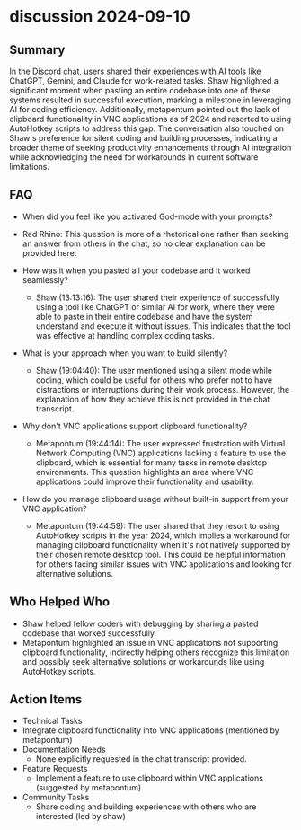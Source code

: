 # discussion 2024-09-10

## Summary

In the Discord chat, users shared their experiences with AI tools like ChatGPT, Gemini, and Claude for work-related
tasks. Shaw highlighted a significant moment when pasting an entire codebase into one of these systems resulted in
successful execution, marking a milestone in leveraging AI for coding efficiency. Additionally, metapontum pointed out
the lack of clipboard functionality in VNC applications as of 2024 and resorted to using AutoHotkey scripts to address
this gap. The conversation also touched on Shaw's preference for silent coding and building processes, indicating a
broader theme of seeking productivity enhancements through AI integration while acknowledging the need for workarounds
in current software limitations.

## FAQ

- When did you feel like you activated God-mode with your prompts?
- Red Rhino: This question is more of a rhetorical one rather than seeking an answer from others in the chat, so no
  clear explanation can be provided here.

- How was it when you pasted all your codebase and it worked seamlessly?

    - Shaw (13:13:16): The user shared their experience of successfully using a tool like ChatGPT or similar AI for
      work, where they were able to paste in their entire codebase and have the system understand and execute it without
      issues. This indicates that the tool was effective at handling complex coding tasks.

- What is your approach when you want to build silently?

    - Shaw (19:04:40): The user mentioned using a silent mode while coding, which could be useful for others who prefer
      not to have distractions or interruptions during their work process. However, the explanation of how they achieve
      this is not provided in the chat transcript.

- Why don't VNC applications support clipboard functionality?

    - Metapontum (19:44:14): The user expressed frustration with Virtual Network Computing (VNC) applications lacking a
      feature to use the clipboard, which is essential for many tasks in remote desktop environments. This question
      highlights an area where VNC applications could improve their functionality and usability.

- How do you manage clipboard usage without built-in support from your VNC application?
    - Metapontum (19:44:59): The user shared that they resort to using AutoHotkey scripts in the year 2024, which
      implies a workaround for managing clipboard functionality when it's not natively supported by their chosen remote
      desktop tool. This could be helpful information for others facing similar issues with VNC applications and looking
      for alternative solutions.

## Who Helped Who

- Shaw helped fellow coders with debugging by sharing a pasted codebase that worked successfully.
- Metapontum highlighted an issue in VNC applications not supporting clipboard functionality, indirectly helping others recognize this limitation and possibly seek alternative solutions or workarounds like using AutoHotkey scripts.

## Action Items

- Technical Tasks
- Integrate clipboard functionality into VNC applications (mentioned by metapontum)
- Documentation Needs
    - None explicitly requested in the chat transcript provided.
- Feature Requests
    - Implement a feature to use clipboard within VNC applications (suggested by metapontum)
- Community Tasks
    - Share coding and building experiences with others who are interested (led by shaw)
